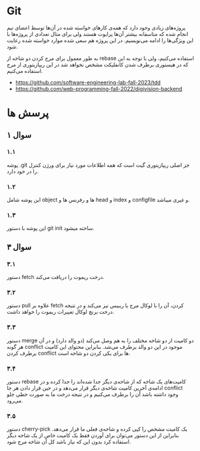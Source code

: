 # Git
پروژه‌های زیادی وجود دارد که همه‌ی کارهای خواسته شده در آن‌ها توسط اعضای تیم انجام شده که متاسفانه بیشتر آن‌ها پرایوت هستند ولی برای مثال تعدادی از پروژه‌ها با این ویژگی‌ها را ادامه می‌نویسیم. در این پروژه هم سعی شده موارد خواسته شده رعایت شود.

به طور معمول برای مرج کردن دو شاخه از rebase استفاده می‌کنیم، ولی با توجه به این که در هیستوری برطرف شدن کانفلیکت مشخص نخواهد شد در این ریپازیتوری از مرج استفاده می‌کنیم.

- https://github.com/software-engineering-lab-fall-2023/tdd
- https://github.com/web-programming-fall-2022/digivision-backend


# پرسش ها
## سوال ۱
### ۱.۱
پوشه .git  جز اصلی ریپازیتوری گیت است که همه  اطلاعات مورد نیاز برای ورژن کنترل را در  خود دارد.

### ۱.۲
 این پوشه شامل object ها و رفرنس ها و head و index و configfile و غیری میباشد.
 
### ۱.۳
این پوشه با دستور git init ساخته میشود.

## سوال ۳
### ۳.۱
دستور fetch درخت ریموت را دریافت می‌کند.
### ۳.۲
دستور pull علاوه بر fetch کردن، آن را با لوکال مرج یا ریبیس نیز می‌کند و در نتیجه درخت برنچ لوکال تغییرات ریموت را خواهد داشت.
### ۳.۳
دستور merge دو کامیت از دو شاخه مختلف را به هم وصل می‌کند (دو والد دارد) و در آن هر گونه conflict موجود در این دو والد برطرف می‌شد. بنابراین محتوای این کامیت برطرف کردن conflict ها برای یکی کردن دو شاخه است.
### ۳.۴
دستور rebase کامیت‌های یک شاخه که از شاخه‌ی دیگر جدا شده‌اند را جدا کرده و در ادامه‌ی آخرین کامیت شاخه‌ی دیگر قرار می‌دهد و در حین قرار دادن هر جا conflict وجود داشته باشد آن را برطرف می‌کنیم و در نتیجه درخت ما به صورت خطی جلو می‌رود.
### ۳.۵
دستور cherry-pick یک کامیت مشخص را کپی کرده و شاخه‌ی فعلی ما قرار می‌دهد. بنابراین از این دستور می‌توان برای آوردن فقط یک کامیت خاص از یک شاخه دیگر استفاده کرد بدون این که نیاز باشد کل آن شاخه مرج شود.
